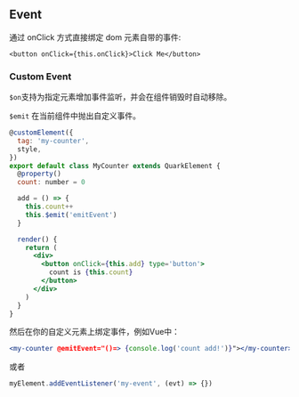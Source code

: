 ## Event

通过 onClick 方式直接绑定 dom 元素自带的事件:

```tsx
<button onClick={this.onClick}>Click Me</button>
```

### Custom Event

`$on`支持为指定元素增加事件监听，并会在组件销毁时自动移除。

`$emit` 在当前组件中抛出自定义事件。

```jsx
@customElement({
  tag: 'my-counter',
  style,
})
export default class MyCounter extends QuarkElement {
  @property()
  count: number = 0

  add = () => {
    this.count++
    this.$emit('emitEvent')
  }

  render() {
    return (
      <div>
        <button onClick={this.add} type='button'>
          count is {this.count}
        </button>
      </div>
    )
  }
}
```

然后在你的自定义元素上绑定事件，例如Vue中：

```jsx
<my-counter @emitEvent="()=> {console.log('count add!')}"></my-counter>
```
或者

```js
myElement.addEventListener('my-event', (evt) => {})
```